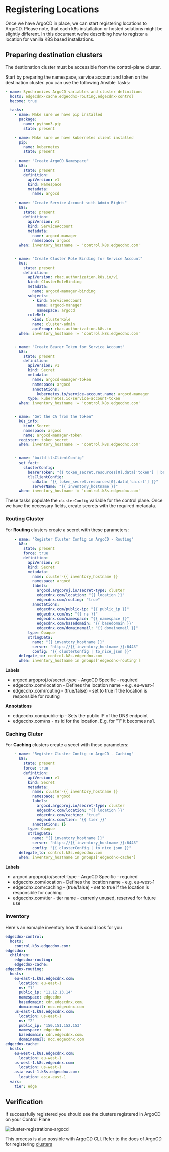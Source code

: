 # Registering Locations

Once we have ArgoCD in place, we can start registering locations to ArgoCD. Please note, that each k8s installation or hosted solutions might be slightly different. In this document we're describing how to register a location for vanilla K8S based installations.


## Preparing destination clusters
The destionation cluster must be accessible from the control-plane cluster.

Start by preparing the namespace, service account and token on the destination cluster. you can use the following Ansible Tasks:

```yaml
- name: Synchronizes ArgoCD variables and cluster definitions
  hosts: edgecdnx-cache,edgecdnx-routing,edgecdnx-control
  become: true

  tasks:
    - name: Make sure we have pip installed
      package:
        name: python3-pip
        state: present

    - name: Make sure we have kubernetes client installed 
      pip:
        name: kubernetes
        state: present

    - name: "Create ArgoCD Namespace"
      k8s:
        state: present
        definition:
          apiVersion: v1
          kind: Namespace
          metadata:
            name: argocd
    
    - name: "Create Service Account with Admin Rights"
      k8s:
        state: present
        definition:
          apiVersion: v1
          kind: ServiceAccount
          metadata:
            name: argocd-manager
            namespace: argocd
      when: inventory_hostname != 'control.k8s.edgecdnx.com'


    - name: "Create Cluster Role Binding for Service Account"
      k8s:
        state: present
        definition:
          apiVersion: rbac.authorization.k8s.io/v1
          kind: ClusterRoleBinding
          metadata:
            name: argocd-manager-binding
          subjects:
            - kind: ServiceAccount
              name: argocd-manager
              namespace: argocd
          roleRef:
            kind: ClusterRole
            name: cluster-admin
            apiGroup: rbac.authorization.k8s.io
      when: inventory_hostname != 'control.k8s.edgecdnx.com'


    - name: "Create Bearer Token for Service Account"
      k8s:
        state: present
        definition:
          apiVersion: v1
          kind: Secret
          metadata:
            name: argocd-manager-token
            namespace: argocd
            annotations:
              kubernetes.io/service-account.name: argocd-manager
          type: kubernetes.io/service-account-token
      when: inventory_hostname != 'control.k8s.edgecdnx.com'


    - name: "Get the CA from the token"
      k8s_info:
        kind: Secret
        namespace: argocd
        name: argocd-manager-token
      register: token_secret
      when: inventory_hostname != 'control.k8s.edgecdnx.com'


    - name: "build tlsClientConfig"
      set_fact:
        clusterConfig:
          bearerToken: "{{ token_secret.resources[0].data['token'] | b64decode }}"
          tlsClientConfig:
            caData: "{{ token_secret.resources[0].data['ca.crt'] }}"
            serverName: "{{ inventory_hostname }}"
      when: inventory_hostname != 'control.k8s.edgecdnx.com'        
```

These tasks populate the `clusterConfig` variable for the control plane. Once we have the necessary fields, create secrets with the required metadata.

### Routing Cluster
For **Routing** clusters create a secret with these parameters:
```yaml
    - name: "Register Cluster Config in ArgoCD - Routing"
      k8s:
        state: present
        force: true
        definition:
          apiVersion: v1
          kind: Secret
          metadata:
            name: cluster-{{ inventory_hostname }}
            namespace: argocd
            labels:
              argocd.argoproj.io/secret-type: cluster
              edgecdnx.com/location: "{{ location }}"
              edgecdnx.com/routing: "true"
            annotations:
              edgecdnx.com/public-ip: "{{ public_ip }}"
              edgecdnx.com/ns: "{{ ns }}"
              edgecdnx.com/namespace: "{{ namespace }}"
              edgecdnx.com/basedomain: "{{ basedomain }}"
              edgecdnx.com/domainemail: "{{ domainemail }}"
          type: Opaque
          stringData:
            name: "{{ inventory_hostname }}"
            server: "https://{{ inventory_hostname }}:6443"
            config: "{{ clusterConfig | to_nice_json }}"
      delegate_to: control.k8s.edgecdnx.com
      when: inventory_hostname in groups['edgecdnx-routing']
```
**Labels**

* argocd.argoproj.io/secret-type - ArgoCD Specific - required
* edgecdnx.com/location - Defines the location name - e.g. eu-west-1
* edgecdnx.com/routing - (true/false) - set to true if the location is responsible for routing

**Annotations**

* edgecdnx.com/public-ip - Sets the public IP of the DNS endpoint 
* edgecdnx.com/ns - ns id for the location. E.g. for "1" it becomes ns1.

### Caching Cluter
For **Caching** clusters create a secet with these parameters:
```yaml
    - name: "Register Cluster Config in ArgoCD - Caching"
      k8s:
        state: present
        force: true
        definition:
          apiVersion: v1
          kind: Secret
          metadata:
            name: cluster-{{ inventory_hostname }}
            namespace: argocd
            labels:
              argocd.argoproj.io/secret-type: cluster
              edgecdnx.com/location: "{{ location }}"
              edgecdnx.com/caching: "true"
              edgecdnx.com/tier: "{{ tier }}"
            annotations: {}
          type: Opaque
          stringData:
            name: "{{ inventory_hostname }}"
            server: "https://{{ inventory_hostname }}:6443"
            config: "{{ clusterConfig | to_nice_json }}"
      delegate_to: control.k8s.edgecdnx.com
      when: inventory_hostname in groups['edgecdnx-cache']
```

**Labels**

* argocd.argoproj.io/secret-type - ArgoCD Specific - required
* edgecdnx.com/location - Defines the location name - e.g. eu-west-1
* edgecdnx.com/caching - (true/false) - set to true if the location is responsible for caching
* edgecdnx.com/tier - tier name - currenly unused, reserved for future use


### Inventory
Here's an exmaple inventory how this could look for you

```yaml
edgecdnx-control:
  hosts:
    control.k8s.edgecdnx.com:
edgecdnx:
  children:
    edgecdnx-routing:
    edgecdnx-cache:
edgecdnx-routing:
  hosts:
    eu-east-1.k8s.edgecdnx.com:
      location: eu-east-1
      ns: "1"
      public_ip: "11.12.13.14"
      namespace: edgecdnx
      basedomain: cdn.edgecdnx.com.
      domainemail: noc.edgecdnx.com
    us-east-1.k8s.edgecdnx.com:
      location: us-east-1
      ns: "2"
      public_ip: "150.151.152.153"
      namespace: edgecdnx
      basedomain: cdn.edgecdnx.com.
      domainemail: noc.edgecdnx.com
edgecdnx-cache:
  hosts:
    eu-west-1.k8s.edgecdnx.com:
      location: eu-west-1
    us-west-1.k8s.edgecdnx.com:
      location: us-west-1
    asia-east-1.k8s.edgecdnx.com:
      location: asia-east-1
  vars:
    tier: edge
```

## Verification
If successfully registered you should see the clusters registered in ArgoCD on your Control Plane

![cluster-registrations-argocd](assets/cluster-registrations-argocd.png)

This process is also possible with ArgoCD CLI. Refer to the docs of ArgoCD for registering [clusters](https://argo-cd.readthedocs.io/en/stable/getting_started/#5-register-a-cluster-to-deploy-apps-to-optional)